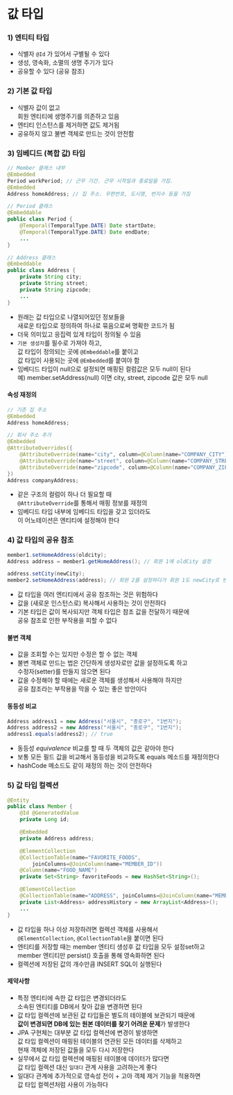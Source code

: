 # 값 타입

### 1) 엔티티 타입

- 식별자 `@Id` 가 있어서 구별될 수 있다
- 생성, 영속화, 소멸의 생명 주기가 있다
- 공유할 수 있다 (공유 참조)

### 2) 기본 값 타입

- 식별자 값이 없고\
회원 엔티티에 생명주기를 의존하고 있음
- 엔티티 인스턴스를 제거하면 값도 제거됨
- 공유하지 않고 불변 객체로 만드는 것이 안전함

### 3) 임베디드 (복합 값) 타입

```java
// Member 클래스 내부
@Embedded
Period workPeriod; // 근무 기간. 근무 시작일과 종료일을 가짐.
@Embedded
Address homeAddress; // 집 주소. 우편번호, 도시명, 번지수 등을 가짐

// Period 클래스
@Embeddable
public class Period {
	@Temporal(TemporalType.DATE) Date startDate;
	@Temporal(TemporalType.DATE) Date endDate;
	...
}

// Address 클래스
@Embeddable
public class Address {
	private String city;
	private String street;
	private String zipcode;
	...
}
```

- 원래는 값 타입으로 나열되어있던 정보들을\
새로운 타입으로 정의하여 하나로 묶음으로써 명확한 코드가 됨
- 더욱 의미있고 응집력 있게 타입이 정의될 수 있음
- `기본 생성자`를 필수로 가져야 하고,\
값 타입이 정의되는 곳에 `@Embeddable`를 붙이고\
값 타입이 사용되는 곳에 `@Embedded`를 붙여야 함
- 임베디드 타입이 null으로 설정되면 매핑된 컬럼값은 모두 null이 된다\
예) member.setAddress(null) 이면 city, street, zipcode 값은 모두 null

#### 속성 재정의

```java
// 기존 집 주소
@Embedded
Address homeAddress;

// 회사 주소 추가
@Embedded
@AttributeOverrides({
	@AttributeOverride(name="city", column=@Column(name="COMPANY_CITY")),
	@AttributeOverride(name="street", column=@Column(name="COMPANY_STREET")),
	@AttributeOverride(name="zipcode", column=@Column(name="COMPANY_ZIPCODE"))
})
Address companyAddress;
```

- 같은 구조의 컬럼이 하나 더 필요할 때\
`@AttributeOverride`를 통해서 매핑 정보를 재정의
- 임베디드 타입 내부에 임베디드 타입을 갖고 있더라도\
이 어노테이션은 엔티티에 설정해야 한다

### 4) 값 타입의 공유 참조

```java
member1.setHomeAddress(oldcity);
Address address = member1.getHomeAddress(); // 회원 1에 oldCity 설정

address.setCity(newCity);
member2.setHomeAddress(address); // 회원 2를 설정하다가 회원 1도 newCity로 변경되어버렸다
```

- 값 타입을 여러 엔티티에서 공유 참조하는 것은 위험하다
- 값을 (새로운 인스턴스로) 복사해서 사용하는 것이 안전하다
- 기본 타입은 값이 복사되지만 객체 타입은 참조 값을 전달하기 때문에\
공유 참조로 인한 부작용을 피할 수 없다

#### 불변 객체

- 값을 조회할 수는 있지만 수정은 할 수 없는 객체
- 불변 객체로 만드는 법은 간단하게 생성자로만 값을 설정하도록 하고\
수정자(setter)를 만들지 않으면 된다
- 값을 수정해야 할 때에는 새로운 객체를 생성해서 사용해야 하지만\
공유 참조라는 부작용을 막을 수 있는 좋은 방안이다

#### 동등성 비교

```java
Address address1 = new Address("서울시", "종로구", "1번지");
Address address2 = new Address("서울시", "종로구", "1번지");
address1.equals(address2); // true
```

- 동등성 _equivalence_ 비교를 할 때 두 객체의 값은 같아야 한다
- 보통 모든 필드 값을 비교해서 동등성을 비교하도록 equals 메소드를 재정의한다
- hashCode 메소드도 같이 재정의 하는 것이 안전하다

### 5) 값 타입 컬렉션

```java
@Entity
public class Member {
	@Id @GeneratedValue
	private Long id;

	@Embedded 
	private Address address;

	@ElementCollection
	@CollectionTable(name="FAVORITE_FOODS",
		joinColumns=@JoinColumn(name="MEMBER_ID"))
	@Column(name="FOOD_NAME")
	private Set<String> favoriteFoods = new HashSet<String>();

	@ElementCollection
	@CollectionTable(name="ADDRESS", joinColumns=@JoinColumn(name="MEMBER_ID"))
	private List<Address> addressHistory = new ArrayList<Address>();
	...
}
```

- 값 타입을 하나 이상 저장하려면 컬렉션 객체를 사용해서\
`@ElementCollection`, `@CollectionTable`을 붙이면 된다
- 엔티티를 저장할 때는 member 엔티티 생성후 값 타입을 모두 설정set하고\
member 엔티티만 persist() 호출을 통해 영속화하면 된다
- 컬렉션에 저장된 값의 개수만큼 INSERT SQL이 실행된다

#### 제약사항

- 특정 엔티티에 속한 값 타입은 변경되더라도\
소속된 엔티티를 DB에서 찾아 값을 변경하면 된다
- 값 타입 컬렉션에 보관된 값 타입들은 별도의 테이블에 보관되기 때문에\
**값이 변경되면 DB에 있는 원본 데이터를 찾기 어려운 문제**가 발생한다
- JPA 구현체는 대부분 값 타입 컬렉션에 변경이 발생하면\
값 타입 컬렉션이 매핑된 테이블의 연관된 모든 데이터를 삭제하고\
현재 객체에 저장된 값들을 모두 다시 저장한다
- 실무에서 값 타입 컬렉션에 매핑된 테이블에 데이터가 많다면\
값 타입 컬렉션 대신 `일대다` 관계 사용을 고려하는게 좋다
- 일대다 관계에 추가적으로 영속성 전이 + 고아 객체 제거 기능을 적용하면\
값 타입 컬렉션처럼 사용이 가능하다

